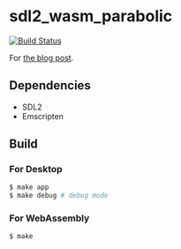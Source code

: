 # sdl2_wasm_parabolic

[![Build Status](https://travis-ci.org/falgon/sdl2_wasm_parabolic.svg?branch=master)](https://travis-ci.org/falgon/sdl2_wasm_parabolic)

For [the blog post](https://falgon.github.io/roki.log/posts/2019/%203%E6%9C%88/07/ParabMotion/).

## Dependencies

* SDL2
* Emscripten

## Build

### For Desktop

```sh
$ make app
$ make debug # debug mode
```

### For WebAssembly

```sh
$ make
```
